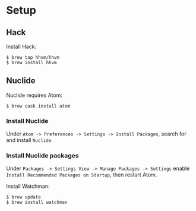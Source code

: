 # Setup

## Hack

Install Hack:

    $ brew tap hhvm/hhvm
    $ brew install hhvm

## Nuclide

Nuclide requires Atom:

    $ brew cask install atom

### Install Nuclide

Under `Atom -> Preferences -> Settings -> Install Packages`, search for and install `Nuclide`.

### Install Nuclide packages

Under `Packages -> Settings View -> Manage Packages -> Settings` enable `Install Recommended Packages on Startup`, then restart Atom.

Install Watchman:

    $ brew update
    $ brew install watchman
